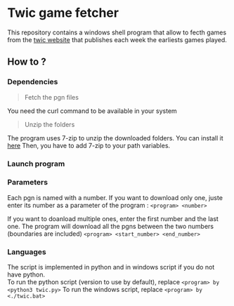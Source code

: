 # Twic game fetcher

This repository contains a windows shell program that allow to fecth games from the [twic website](https://theweekinchess.com/) that publishes each week the earliests games played.

## How to ?

### Dependencies

> Fetch the pgn files

You need the curl command to be available in your system

> Unzip the folders

The program uses 7-zip to unzip the downloaded folders. You can install it [here](https://www.7-zip.org/download.html)
Then, you have to add 7-zip to your path variables.

### Launch program

### Parameters

Each pgn is named with a number. If you want to download only one, juste enter its number as a parameter of the program : 
`<program> <number>`

If you want to doanload multiple ones, enter the first number and the last one. The program will download all the pgns between the two numbers (boundaries are included)
`<program> <start_number> <end_number>`

### Languages

The script is implemented in python and in windows script if you do not have python.  
To run the python script (version to use by default), replace `<program> by <python3 twic.py>`
To run the windows script, replace `<program> by <./twic.bat>`



